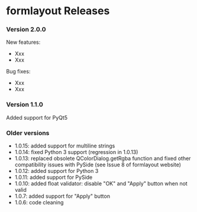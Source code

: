 # formlayout Releases #

### Version 2.0.0 ###

New features:

* Xxx
* Xxx

Bug fixes:

* Xxx
* Xxx

### Version 1.1.0 ###

Added support for PyQt5

### Older versions ###

* 1.0.15: added support for multiline strings
* 1.0.14: fixed Python 3 support (regression in 1.0.13)
* 1.0.13: replaced obsolete QColorDialog.getRgba function and fixed other compatibility issues with PySide (see Issue 8 of formlayout website)
* 1.0.12: added support for Python 3
* 1.0.11: added support for PySide
* 1.0.10: added float validator: disable "OK" and "Apply" button when not valid
* 1.0.7: added support for "Apply" button
* 1.0.6: code cleaning
